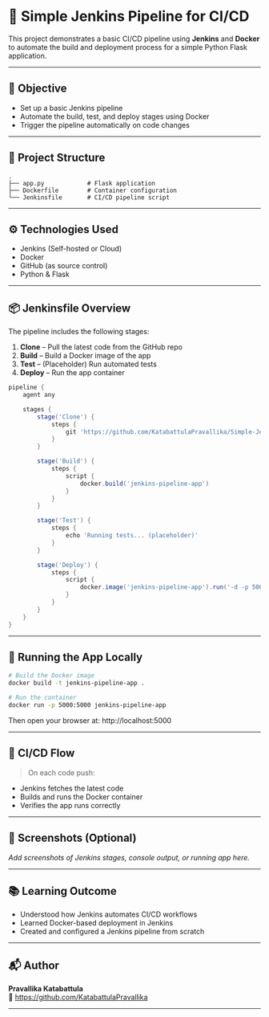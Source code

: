 # 🚀 Simple Jenkins Pipeline for CI/CD

This project demonstrates a basic CI/CD pipeline using **Jenkins** and **Docker** to automate the build and deployment process for a simple Python Flask application.

---

## 📌 Objective

- Set up a basic Jenkins pipeline
- Automate the build, test, and deploy stages using Docker
- Trigger the pipeline automatically on code changes

---

## 🧱 Project Structure

```
.
├── app.py            # Flask application
├── Dockerfile        # Container configuration
└── Jenkinsfile       # CI/CD pipeline script
```

---

## ⚙️ Technologies Used

- Jenkins (Self-hosted or Cloud)
- Docker
- GitHub (as source control)
- Python & Flask

---

## 📦 Jenkinsfile Overview

The pipeline includes the following stages:

1. **Clone** – Pull the latest code from the GitHub repo  
2. **Build** – Build a Docker image of the app  
3. **Test** – (Placeholder) Run automated tests  
4. **Deploy** – Run the app container

```groovy
pipeline {
    agent any

    stages {
        stage('Clone') {
            steps {
                git 'https://github.com/KatabattulaPravallika/Simple-Jenkins_Pipeline_for_CI-CD.git'
            }
        }

        stage('Build') {
            steps {
                script {
                    docker.build('jenkins-pipeline-app')
                }
            }
        }

        stage('Test') {
            steps {
                echo 'Running tests... (placeholder)'
            }
        }

        stage('Deploy') {
            steps {
                script {
                    docker.image('jenkins-pipeline-app').run('-d -p 5000:5000')
                }
            }
        }
    }
}
```

---

## 🚀 Running the App Locally

```bash
# Build the Docker image
docker build -t jenkins-pipeline-app .

# Run the container
docker run -p 5000:5000 jenkins-pipeline-app
```

Then open your browser at: http://localhost:5000

---

## 🔁 CI/CD Flow

> On each code push:
- Jenkins fetches the latest code
- Builds and runs the Docker container
- Verifies the app runs correctly

---

## 📸 Screenshots (Optional)

_Add screenshots of Jenkins stages, console output, or running app here._

---

## 📚 Learning Outcome

- Understood how Jenkins automates CI/CD workflows
- Learned Docker-based deployment in Jenkins
- Created and configured a Jenkins pipeline from scratch

---

## 📬 Author

**Pravallika Katabattula**  
🔗 https://github.com/KatabattulaPravallika

---

